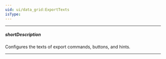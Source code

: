 ```yaml
---
uid: ui/data_grid:ExportTexts
isType: 
---
```

---
##### shortDescription
Configures the texts of export commands, buttons, and hints.

---
